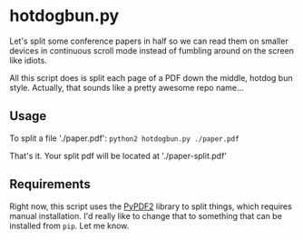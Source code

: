 hotdogbun.py
============

Let's split some conference papers in half so we can read them on
smaller devices in continuous scroll mode instead of fumbling around on
the screen like idiots.

All this script does is split each page of a PDF down the middle,
hotdog bun style. Actually, that sounds like a pretty awesome repo name...

Usage
-----

To split a file './paper.pdf': `python2 hotdogbun.py ./paper.pdf`

That's it. Your split pdf will be located at './paper-split.pdf'

Requirements
------------

Right now, this script uses the [PyPDF2](https://github.com/knowah/PyPDF2/)
library to split things, which requires manual installation. I'd really like 
to change that to something that can be installed from `pip`. Let me know.
